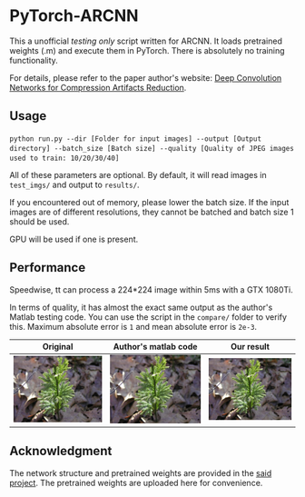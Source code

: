 # PyTorch-ARCNN
This a unofficial *testing only* script written for ARCNN. It loads pretrained weights (.m) and execute them in PyTorch. There is absolutely no training functionality.

For details, please refer to the paper author's website: [Deep Convolution Networks for Compression
Artifacts Reduction](http://mmlab.ie.cuhk.edu.hk/projects/ARCNN.html).

## Usage
`
python run.py --dir [Folder for input images] --output [Output directory] --batch_size [Batch size] --quality [Quality of JPEG images used to train: 10/20/30/40]
`

All of these parameters are optional. By default, it will read images in `test_imgs/` and output to `results/`.

If you encountered out of memory, please lower the batch size. If the input images are of different resolutions, they cannot be batched and batch size 1 should be used.

GPU will be used if one is present.

## Performance
Speedwise, tt can process a 224*224 image within 5ms with a GTX 1080Ti.

In terms of quality, it has almost the exact same output as the author's Matlab testing code. You can use the script in the `compare/` folder to verify this. Maximum absolute error is `1` and mean absolute error is `2e-3`.

| Original | Author's matlab code | Our result |
| -------- | --------- | --------- |
|![Original](/test_imgs/147.jpg)|![matlab](/compare/gt.bmp)|![ours](/compare/147.png)|

## Acknowledgment
The network structure and pretrained weights are provided in the [said project](http://mmlab.ie.cuhk.edu.hk/projects/ARCNN.html). The pretrained weights are uploaded here for convenience.